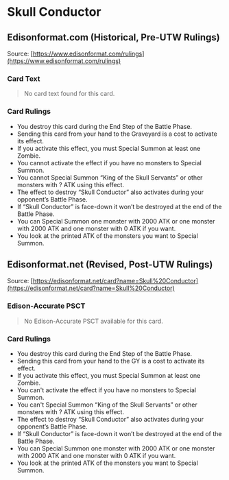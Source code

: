 # Skull Conductor

## Edisonformat.com (Historical, Pre-UTW Rulings)

Source: [https://www.edisonformat.com/rulings](https://www.edisonformat.com/rulings)

### Card Text

> No card text found for this card.

### Card Rulings

*   You destroy this card during the End Step of the Battle Phase.
*   Sending this card from your hand to the Graveyard is a cost to activate its effect.
*   If you activate this effect, you must Special Summon at least one Zombie.
*   You cannot activate the effect if you have no monsters to Special Summon.
*   You cannot Special Summon “King of the Skull Servants” or other monsters with ? ATK using this effect.
*   The effect to destroy “Skull Conductor” also activates during your opponent’s Battle Phase.
*   If “Skull Conductor” is face-down it won’t be destroyed at the end of the Battle Phase.
*   You can Special Summon one monster with 2000 ATK or one monster with 2000 ATK and one monster with 0 ATK if you want.
*   You look at the printed ATK of the monsters you want to Special Summon.

## Edisonformat.net (Revised, Post-UTW Rulings)

Source: [https://edisonformat.net/card?name=Skull%20Conductor](https://edisonformat.net/card?name=Skull%20Conductor)

### Edison-Accurate PSCT

> No Edison-Accurate PSCT available for this card.

### Card Rulings

*   You destroy this card during the End Step of the Battle Phase.
*   Sending this card from your hand to the GY is a cost to activate its effect.
*   If you activate this effect, you must Special Summon at least one Zombie.
*   You can't activate the effect if you have no monsters to Special Summon.
*   You can't Special Summon “King of the Skull Servants” or other monsters with ? ATK using this effect.
*   The effect to destroy “Skull Conductor” also activates during your opponent’s Battle Phase.
*   If “Skull Conductor” is face-down it won’t be destroyed at the end of the Battle Phase.
*   You can Special Summon one monster with 2000 ATK or one monster with 2000 ATK and one monster with 0 ATK if you want.
*   You look at the printed ATK of the monsters you want to Special Summon.
            